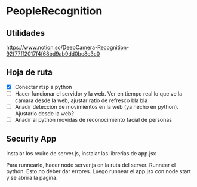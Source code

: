 # PeopleRecognition

## Utilidades
https://www.notion.so/DeepCamera-Recognition-92f77ff2017f4f68bd9ab9dd0bc8c3c0

## Hoja de ruta
 - [x] Conectar rtsp a python
 - [ ] Hacer funcionar el servidor y la web. Ver en tiempo real lo que ve la camara desde la web, ajustar ratio de refresco bla bla
 - [ ] Anadir deteccion de movimientos en la web (ya hecho en python). Ajustarlo desde la web?
 - [ ] Anadir al python movidas de reconocimiento facial de personas  
## Security App
Instalar los reuire de server.js, instalar las librerias de app.jsx

Para runnearlo, hacer node server.js en la ruta del server. Runnear el python. Esto no deber dar errores. Luego runnear el app.jsx con node start y se abrira la pagina.
